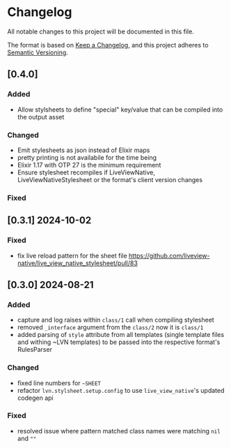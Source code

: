 # Changelog

All notable changes to this project will be documented in this file.

The format is based on [Keep a Changelog](https://keepachangelog.com/en/1.1.0/),
and this project adheres to [Semantic Versioning](https://semver.org/spec/v2.0.0.html).

## [0.4.0]

### Added

- Allow stylsheets to define "special" key/value that can be compiled into the output asset

### Changed

- Emit stylesheets as json instead of Elixir maps
- pretty printing is not availabile for the time being
- Elixir 1.17 with OTP 27 is the minimum requirement
- Ensure stylesheet recompiles if LiveViewNative, LiveViewNativeStylesheet or the format's client version changes

### Fixed

## [0.3.1] 2024-10-02

### Fixed

- fix live reload pattern for the sheet file https://github.com/liveview-native/live_view_native_stylesheet/pull/83

## [0.3.0] 2024-08-21

### Added

- capture and log raises within `class/1` call when compiling stylesheet
- removed `_interface` argument from the `class/2` now it is `class/1`
- added parsing of `style` attribute from all templates (single template files and withing ~LVN templates) to be passed into the respective format's RulesParser

### Changed

- fixed line numbers for `~SHEET`
- refactor `lvn.stylsheet.setup.config` to use `live_view_native`'s updated codegen api

### Fixed

- resolved issue where pattern matched class names were matching `nil` and `""`
